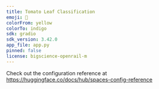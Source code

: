 ```yaml
---
title: Tomato Leaf Classification
emoji: 🏃
colorFrom: yellow
colorTo: indigo
sdk: gradio
sdk_version: 3.42.0
app_file: app.py
pinned: false
license: bigscience-openrail-m
---
```


Check out the configuration reference at https://huggingface.co/docs/hub/spaces-config-reference
